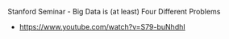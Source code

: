 Stanford Seminar - Big Data is (at least) Four Different Problems
- https://www.youtube.com/watch?v=S79-buNhdhI
